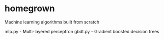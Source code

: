 # homegrown
Machine learning algorithms built from scratch

mlp.py - Multi-layered perceptron
gbdt.py - Gradient boosted decision trees
